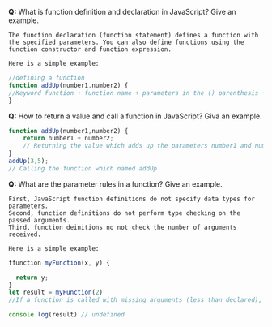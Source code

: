 **Q:** What is function definition and declaration in JavaScript? Give an example.

```
The function declaration (function statement) defines a function with the specified parameters. You can also define functions using the function constructor and function expression.

Here is a simple example:
```
```js
//defining a function
function addUp(number1,number2) {
//Keyword function + function name + parameters in the () parenthesis + the code which will be executed inside {} opeing and closing curly squares    
}
```

**Q:** How to return a value and call a function in JavaScript? Giva an example.

```js
function addUp(number1,number2) {
    return number1 + number2; 
    // Returning the value which adds up the parameters number1 and numbers. (Code to be executed).
}
addUp(3,5); 
// Calling the function which named addUp
```

**Q:** What are the parameter rules in a function? Give an example. 

```
First, JavaScript function definitions do not specify data types for parameters.
Second, function definitions do not perform type checking on the passed arguments.
Third, function deinitions no not check the number of arguments received.

Here is a simple example:
```
```js
ffunction myFunction(x, y) {

  return y; 
}
let result = myFunction(2)
//If a function is called with missing arguments (less than declared), the missing values are set to undefined.

console.log(result) // undefined
```

